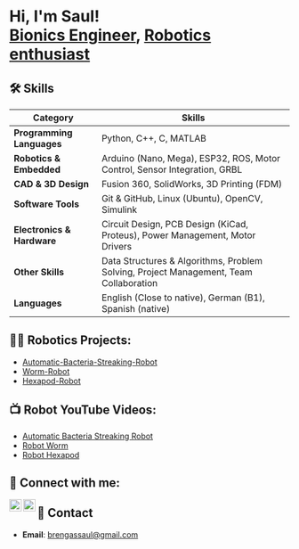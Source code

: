 <h1>Hi, I'm Saul! <br/><a href="https://github.com/Brengas">Bionics Engineer</a>, <a href="https://www.linkedin.com/in/saul-bringas/">Robotics enthusiast</a>


## 🛠️ Skills

| **Category**              | **Skills**                                                                                       |
|---------------------------|--------------------------------------------------------------------------------------------------|
| **Programming Languages** | Python, C++, C, MATLAB                                                                           |
| **Robotics & Embedded**   | Arduino (Nano, Mega), ESP32, ROS, Motor Control, Sensor Integration, GRBL                         | 
| **CAD & 3D Design**       | Fusion 360, SolidWorks, 3D Printing (FDM)                                                        |
| **Software Tools**        | Git & GitHub, Linux (Ubuntu), OpenCV, Simulink                                                   |
| **Electronics & Hardware**| Circuit Design, PCB Design (KiCad, Proteus), Power Management, Motor Drivers                     |
| **Other Skills**          | Data Structures & Algorithms, Problem Solving, Project Management, Team Collaboration            |
| **Languages**             | English (Close to native), German (B1), Spanish (native)                                         |

## 👨‍💻 Robotics Projects:

- [Automatic-Bacteria-Streaking-Robot](https://github.com/Brengas/Automatic-Bacteria-Streaking-Robot)
- [Worm-Robot](https://github.com/Brengas/Worm-Robot)
- [Hexapod-Robot](https://github.com/Brengas/Hexapod-Robot)

## 📺 Robot YouTube Videos:  
- [Automatic Bacteria Streaking Robot](https://www.youtube.com/shorts/pXCyQN5C-c0) 
- [Robot Worm](https://www.youtube.com/shorts/ToYCTjIG7vk)
- [Robot Hexapod](https://www.youtube.com/shorts/8HReUtSeT0g)

## 🤳 Connect with me:

[<img align="left" alt="Saul Bringas | YouTube" width="22px" src="https://cdn.jsdelivr.net/npm/simple-icons@v3/icons/youtube.svg" />][youtube]
[<img align="left" alt="Saul Bringas | LinkedIn" width="22px" src="https://cdn.jsdelivr.net/npm/simple-icons@v3/icons/linkedin.svg" />][linkedin]



[youtube]: https://www.youtube.com/@saulbringas
[linkedin]: https://www.linkedin.com/in/saul-bringas/

## 📧 Contact

- **Email**: [brengassaul@gmail.com](mailto:brengassaul@gmail.com)  


